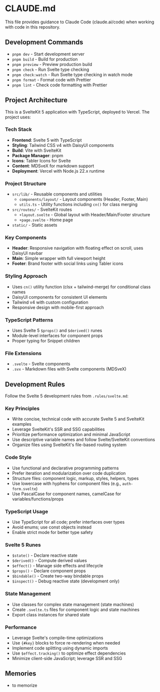 # CLAUDE.md

This file provides guidance to Claude Code (claude.ai/code) when working with code in this repository.

## Development Commands

- `pnpm dev` - Start development server
- `pnpm build` - Build for production
- `pnpm preview` - Preview production build
- `pnpm check` - Run Svelte type checking
- `pnpm check:watch` - Run Svelte type checking in watch mode
- `pnpm format` - Format code with Prettier
- `pnpm lint` - Check code formatting with Prettier

## Project Architecture

This is a SvelteKit 5 application with TypeScript, deployed to Vercel. The project uses:

### Tech Stack
- **Frontend**: Svelte 5 with TypeScript
- **Styling**: Tailwind CSS v4 with DaisyUI components
- **Build**: Vite with SvelteKit
- **Package Manager**: pnpm
- **Icons**: Tabler Icons for Svelte
- **Content**: MDSveX for markdown support
- **Deployment**: Vercel with Node.js 22.x runtime

### Project Structure
- `src/lib/` - Reusable components and utilities
  - `components/layout/` - Layout components (Header, Footer, Main)
  - `utils.ts` - Utility functions including `cn()` for class merging
- `src/routes/` - SvelteKit routes
  - `+layout.svelte` - Global layout with Header/Main/Footer structure
  - `+page.svelte` - Home page
- `static/` - Static assets

### Key Components
- **Header**: Responsive navigation with floating effect on scroll, uses DaisyUI navbar
- **Main**: Simple wrapper with full viewport height
- **Footer**: Brand footer with social links using Tabler icons

### Styling Approach
- Uses `cn()` utility function (clsx + tailwind-merge) for conditional class names
- DaisyUI components for consistent UI elements
- Tailwind v4 with custom configuration
- Responsive design with mobile-first approach

### TypeScript Patterns
- Uses Svelte 5 `$props()` and `$derived()` runes
- Module-level interfaces for component props
- Proper typing for Snippet children

### File Extensions
- `.svelte` - Svelte components
- `.svx` - Markdown files with Svelte components (MDSveX)

## Development Rules

Follow the Svelte 5 development rules from `.rules/svelte.md`:

### Key Principles
- Write concise, technical code with accurate Svelte 5 and SvelteKit examples
- Leverage SvelteKit's SSR and SSG capabilities
- Prioritize performance optimization and minimal JavaScript
- Use descriptive variable names and follow Svelte/SvelteKit conventions
- Organize files using SvelteKit's file-based routing system

### Code Style
- Use functional and declarative programming patterns
- Prefer iteration and modularization over code duplication
- Structure files: component logic, markup, styles, helpers, types
- Use lowercase with hyphens for component files (e.g., `auth-form.svelte`)
- Use PascalCase for component names, camelCase for variables/functions/props

### TypeScript Usage
- Use TypeScript for all code; prefer interfaces over types
- Avoid enums; use const objects instead
- Enable strict mode for better type safety

### Svelte 5 Runes
- `$state()` - Declare reactive state
- `$derived()` - Compute derived values
- `$effect()` - Manage side effects and lifecycle
- `$props()` - Declare component props
- `$bindable()` - Create two-way bindable props
- `$inspect()` - Debug reactive state (development only)

### State Management
- Use classes for complex state management (state machines)
- Create `.svelte.ts` files for component logic and state machines
- Export class instances for shared state

### Performance
- Leverage Svelte's compile-time optimizations
- Use `{#key}` blocks to force re-rendering when needed
- Implement code splitting using dynamic imports
- Use `$effect.tracking()` to optimize effect dependencies
- Minimize client-side JavaScript; leverage SSR and SSG

## Memories

- to memorize
